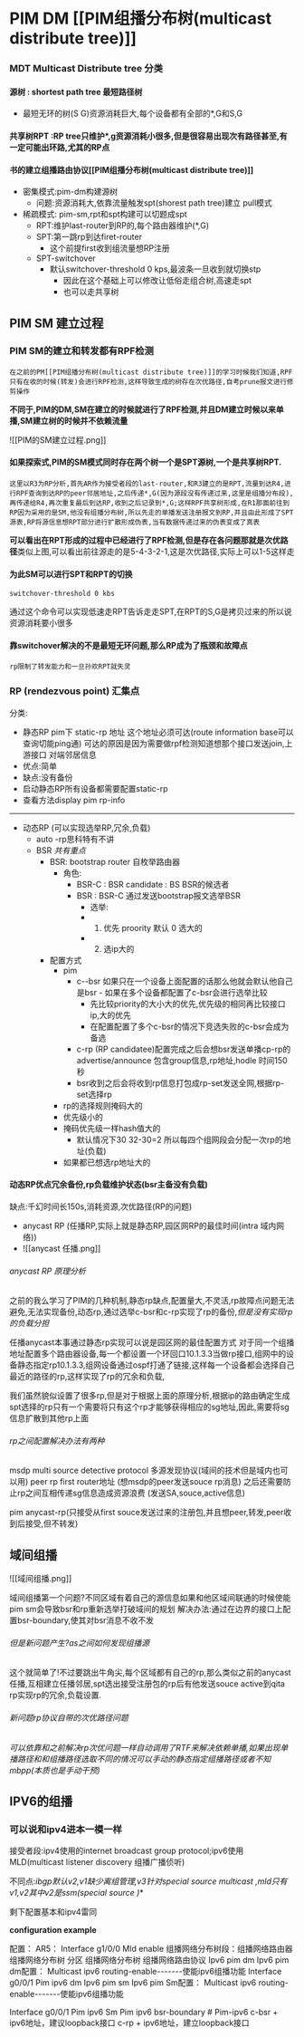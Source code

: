 # PIM DM [[PIM组播分布树(multicast distribute tree)]]

### MDT Multicast Distribute tree 分类

#### 源树 : shortest path tree 最短路径树
-  最短无环的树(S G)资源消耗巨大,每个设备都有全部的*,G和S,G
#### 共享树RPT :RP tree只维护*,g资源消耗小很多,但是很容易出现次有路径甚至,有一定可能出环路,尤其的RP点

#### 书的建立组播路由协议[[PIM组播分布树(multicast distribute tree)]]
-  密集模式:pim-dm构建源树
	-  问题:资源消耗大,依靠流量触发spt(shorest path tree)建立 pull模式
-  稀疏模式: pim-sm,rpt和spt构建可以切题成spt
	- RPT:维护last-router到RP的,每个路由器维护(*,G)
	- SPT:第一跳rp到达firet-router
		- 这个前提first收到组流量想RP注册
	- SPT-switchover
		- 默认switchover-threshold 0 kps,最波条一旦收到就切换stp
			- 因此在这个基础上可以修改让低俗走组合树,高速走spt
			- 也可以走共享树
## PIM SM 建立过程 
### PIM SM的建立和转发都有RPF检测 
	在之前的PM[[PIM组播分布树(multicast distribute tree)]]的学习时候我们知道,RPF只有在收的时候(转发)会进行RPF检测,这样导致生成的树存在次优路径,自考prune报文进行修剪操作

**不同于,PIM的DM,SM在建立的时候就进行了RPF检测,并且DM建立时候以来单播,SM建立树的时候并不依赖流量**

![[PIM的SM建立过程.png]]
#### 如果探索式,PIM的SM模式同时存在两个树一个是SPT源树,一个是共享树RPT.
	这里以R3为RP分析,首先AR作为接受者段的last-router,和R3建立的是RPT,流量到达R4,进行RPF查询到达RP的peer邻居地址,之后传递*,G(因为源段没有传递过来,这里是组播分布段),再传递给R4,再次重复最后到达RP,收到之后记录到*,G;这样RPF共享树形成,在R1那面前往到RP因为采用的是SM,他没有组播分布树,所以先走的单播发送注册报文到RP,并且由此形成了SPT源表,RP将源信息想RPT部分进行扩散形成伪表,当有数据传递过来的伪表变成了真表
**可以看出在RPT形成的过程中已经进行了RPF检测,但是存在各问题那就是次优路径**类似上图,可以看出前往源走的是5-4-3-2-1,这是次优路径,实际上可以1-5这样走

#### 为此SM可以进行SPT和RPT的切换
```huawei
switchover-threshold 0 kbs
```

通过这个命令可以实现低速走RPT告诉走走SPT,在RPT的S,G是拷贝过来的所以说资源消耗要小很多

#### 靠switchover解决的不是最短无环问题,那么RP成为了瓶颈和故障点
	rp限制了转发能力和一旦孙欢RPT就失灵

### RP (rendezvous point) 汇集点

分类:
-  静态RP
		pim下
			static-rp 地址 这个地址必须可达(route information base可以查询切能ping通)
				可达的原因是因为需要做rpf检测知道想那个接口发送join,上游接口
				对端邻居信息
-  优点:简单
- 缺点:没有备份
- 启动静态RP所有设备都需要配置static-rp
- 查看方法display pim rp-info
---
-  动态RP (可以实现选举RP,冗余,负载)
	- auto -rp思科特有不讲
	-  BSR *共有重点*
		- BSR: bootstrap router 自枚举路由器
			- 角色:
				-  BSR-C : BSR candidate : BS BSR的候选者
				- BSR : BSR-C 通过发送bootstrap报文选举BSR
					- 选举:
					-  1. 优先 proority 默认 0 选大的
					-   2. 选ip大的
		- 配置方式
			- pim
				- c--bsr 如果只在一个设备上面配置的话那么他就会默认他自己是bsr
						- 如果在多个设备都配置了c-bsr会进行选举比较
					-  先比较priority的大小大的优先,优先级的相同再比较接口ip,大的优先
					-  在配置配置了多个c-bsr的情况下竞选失败的c-bsr会成为备选
				-  c-rp (RP candidatee)配置完成之后会想bsr发送单播cp-rp的advertise/announce 包含group信息,rp地址,hodle 时间150秒
				- bsr收到之后会将收到rp信息打包成rp-set发送全网,根据rp-set选择rp
			- rp的选择规则掩码大的
			-  优先级小的
			-  掩码优先级一样hash值大的
				-  默认情况下30 32-30=2 所以每四个组网段会分配一次rp的地址(负载)
			- 如果都已想选rp地址大的
#### 动态RP优点冗余备份,rp负载维护状态(bsr主备没有负载)
缺点:千幻时间长150s,消耗资源,次优路径(RP的问题)
- anycast RP (任播RP,实际上就是静态RP,园区网RP的最佳时间(intra 域内网络))
- ![[anycast 任播.png]]
###### anycast RP 原理分析
之前的我么学习了PIM的几种机制,静态rp缺点,配置量大,不灵活,rp故障点问题无法避免,无法实现备份,动态rp,通过选举c-bsr和c-rp实现了rp的备份,*但是没有实现rp的负载分担*

任播anycast本事通过静态rp实现可以说是园区网的最佳配置方式
对于同一个组播地址配置多个路由器设备,每一个都设置一个环回口10.1.3.3当做rp接口,组网中的设备静态指定rp10.1.3.3,组网设备通过ospf打通了链接,这样每一个设备都会选择自己最近的路径的rp,这样实现了rp的冗余和负载,

我们虽然貌似设置了很多rp,但是对于根据上面的原理分析,根据ip的路由确定生成spt选择的rp只有一个需要将只有这个rp才能够获得相应的sg地址,因此,需要将sg信息扩散到其他rp上面

###### rp之间配置解决办法有两种
msdp multi source detective protocol 多源发现协议(域间的技术但是域内也可以用)
	peer rp first router地址 (想msdp的peer发送souce rp消息)
之后还需要防止rp之间互相传递sg信息造成资源浪费
(发送SA,souce,active信息)

pim 
	anycast-rp(只接受从first souce发送过来的注册包,并且想peer,转发,peer收到后接受,但不转发)

## 域间组播

![[域间组播.png]]

域间组播第一个问题?不同区域有着自己的源信息如果和他区域间联通的时候使能pim sm会导致bsr和rp重新选举打破域间的规划
	解决办法:通过在边界的接口上配置bsr-boundary,使其对bsr消息不收不发

###### 但是新问题产生?as之间如何发现组播源
这个就简单了!不过要跳出牛角尖,每个区域都有自己的rp,那么类似之前的anycast任播,互相建立任播邻居,spt选出接受注册包的rp后有他发送souce active到qita
rp实现rp的冗余,负载设置.

###### 新问题rp协议自带的次优路径问题
*可以依靠和之前解决rp次优问题一样自动调用了RTF来解决依赖单播,如果出现单播路径和和组播路径选取不同的情况可以手动的静态指定组播路径或者不知mbpp(本质也是手动干预)*


## IPV6的组播
### 可以说和ipv4进本一模一样

接受者段:ipv4使用的internet broadcast group protocol;ipv6使用MLD(multicast listener discovery 组播广播侦听)

不同点:*ibgp默认v2,v1缺少离组管理,v3针对special source multicast ,mld只有v1,v2其中v2是ssm(special source )**

剩下配置基本和ipv4雷同

**configuration example**

配置： 
AR5： Interface g1/0/0 
	Mld enable 组播网络分布树段：组播网络路由器 组播网络分布树 分区 
组播网络分布树 组播网络路由协议 Ipv6 pim dm Ipv6 pim dm配置： 
Multicast ipv6 routing-enable-------使能ipv6组播功能 
Interface g0/0/1 Pim ipv6 dm 
	Ipv6 pim sm Ipv6 pim 
	Sm配置： Multicast ipv6 routing-enable-------使能ipv6组播功能 
	
Interface g0/0/1 Pim ipv6 Sm Pim ipv6 bsr-boundary # Pim-ipv6 c-bsr + ipv6地址，建议loopback接口 c-rp + ipv6地址，建立loopback接口